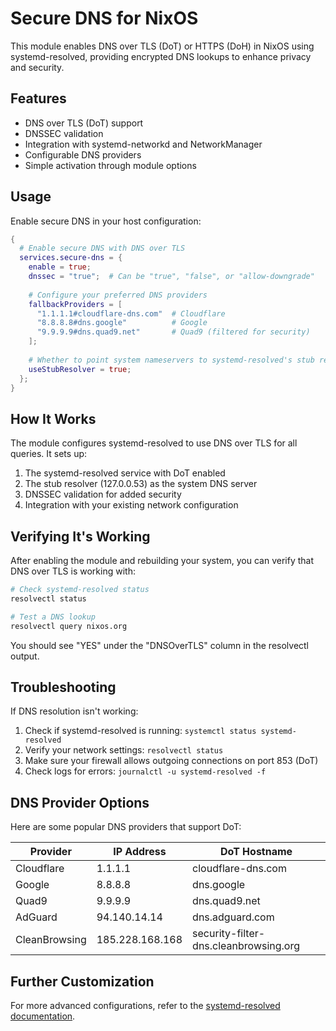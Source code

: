 # Secure DNS for NixOS

This module enables DNS over TLS (DoT) or HTTPS (DoH) in NixOS using systemd-resolved, providing encrypted DNS lookups to enhance privacy and security.

## Features

- DNS over TLS (DoT) support
- DNSSEC validation
- Integration with systemd-networkd and NetworkManager
- Configurable DNS providers
- Simple activation through module options

## Usage

Enable secure DNS in your host configuration:

```nix
{
  # Enable secure DNS with DNS over TLS
  services.secure-dns = {
    enable = true;
    dnssec = "true";  # Can be "true", "false", or "allow-downgrade"
    
    # Configure your preferred DNS providers
    fallbackProviders = [
      "1.1.1.1#cloudflare-dns.com"  # Cloudflare
      "8.8.8.8#dns.google"          # Google
      "9.9.9.9#dns.quad9.net"       # Quad9 (filtered for security)
    ];
    
    # Whether to point system nameservers to systemd-resolved's stub resolver
    useStubResolver = true;
  };
}
```

## How It Works

The module configures systemd-resolved to use DNS over TLS for all queries. It sets up:

1. The systemd-resolved service with DoT enabled
2. The stub resolver (127.0.0.53) as the system DNS server
3. DNSSEC validation for added security
4. Integration with your existing network configuration

## Verifying It's Working

After enabling the module and rebuilding your system, you can verify that DNS over TLS is working with:

```bash
# Check systemd-resolved status
resolvectl status

# Test a DNS lookup 
resolvectl query nixos.org
```

You should see "YES" under the "DNSOverTLS" column in the resolvectl output.

## Troubleshooting

If DNS resolution isn't working:

1. Check if systemd-resolved is running: `systemctl status systemd-resolved`
2. Verify your network settings: `resolvectl status`
3. Make sure your firewall allows outgoing connections on port 853 (DoT)
4. Check logs for errors: `journalctl -u systemd-resolved -f`

## DNS Provider Options

Here are some popular DNS providers that support DoT:

| Provider | IP Address | DoT Hostname |
|----------|------------|-------------|
| Cloudflare | 1.1.1.1 | cloudflare-dns.com |
| Google | 8.8.8.8 | dns.google |
| Quad9 | 9.9.9.9 | dns.quad9.net |
| AdGuard | 94.140.14.14 | dns.adguard.com |
| CleanBrowsing | 185.228.168.168 | security-filter-dns.cleanbrowsing.org |

## Further Customization

For more advanced configurations, refer to the [systemd-resolved documentation](https://www.freedesktop.org/software/systemd/man/resolved.conf.html).
